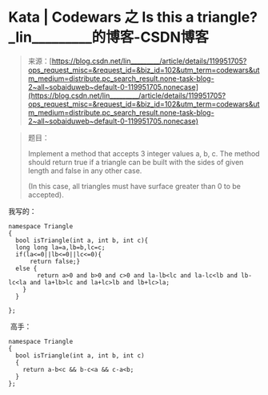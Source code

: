 <!--yml
category: codewars
date: 2022-08-13 11:50:06
-->

# Kata | Codewars 之 Is this a triangle?_lin_________的博客-CSDN博客

> 来源：[https://blog.csdn.net/lin_________/article/details/119951705?ops_request_misc=&request_id=&biz_id=102&utm_term=codewars&utm_medium=distribute.pc_search_result.none-task-blog-2~all~sobaiduweb~default-0-119951705.nonecase](https://blog.csdn.net/lin_________/article/details/119951705?ops_request_misc=&request_id=&biz_id=102&utm_term=codewars&utm_medium=distribute.pc_search_result.none-task-blog-2~all~sobaiduweb~default-0-119951705.nonecase)

> 题目：
> 
> Implement a method that accepts 3 integer values a, b, c. The method should return true if a triangle can be built with the sides of given length and false in any other case.
> 
> (In this case, all triangles must have surface greater than 0 to be accepted).

我写的：

```
namespace Triangle
{
  bool isTriangle(int a, int b, int c){
  long long la=a,lb=b,lc=c;
  if(la<=0||lb<=0||lc<=0){
      return false;}
  else {
		return a>0 and b>0 and c>0 and la-lb<lc and la-lc<lb and lb-lc<la and la+lb>lc and la+lc>lb and lb+lc>la;  
    }  
  }

}; 
```

 高手：

```
namespace Triangle
{
  bool isTriangle(int a, int b, int c)
  {
    return a-b<c && b-c<a && c-a<b;
  }
};
```